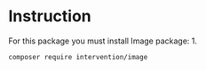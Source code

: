 # Instruction
For this package you must install Image package:
1.
```
composer require intervention/image
```
